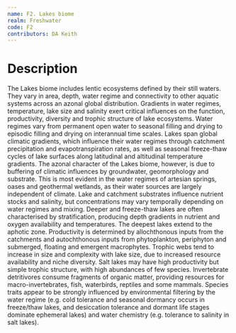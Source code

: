 ```yaml
---
name: F2. Lakes biome
realm: Freshwater
code: F2
contributors: DA Keith
---
```


# Description
 The Lakes biome includes lentic ecosystems defined by their still waters. They vary in area, depth, water regime and connectivity to other aquatic systems across an azonal global distribution. Gradients in water regimes, temperature, lake size and salinity exert critical influences on the function, productivity, diversity and trophic structure of lake ecosystems. Water regimes vary from permanent open water to seasonal filling and drying to episodic filling and drying on interannual time scales. Lakes span global climatic gradients, which influence their water regimes through catchment precipitation and evapotranspiration rates, as well as seasonal freeze-thaw cycles of lake surfaces along latitudinal and altitudinal temperature gradients. The azonal character of the Lakes biome, however, is due to buffering of climatic influences by groundwater, geomorphology and substrate. This is most evident in the water regimes of artesian springs, oases and geothermal wetlands, as their water sources are largely independent of climate. Lake and catchment substrates influence nutrient stocks and salinity, but concentrations may vary temporally depending on water regimes and mixing. Deeper and freeze-thaw lakes are often characterised by stratification, producing depth gradients in nutrient and oxygen availability and temperatures. The deepest lakes extend to the aphotic zone. Productivity is determined by allochthonous inputs from the catchments and autochthonous inputs from phytoplankton, periphyton and submerged, floating and emergent macrophytes. Trophic webs tend to increase in size and complexity with lake size, due to increased resource availability and niche diversity. Salt lakes may have high productivity but simple trophic structure, with high abundances of few species. Invertebrate detritivores consume fragments of organic matter, providing resources for macro-invertebrates, fish, waterbirds, reptiles and some mammals. Species traits appear to be strongly influenced by environmental filtering by the water regime (e.g. cold tolerance and seasonal dormancy occurs in freeze/thaw lakes, and desiccation tolerance and dormant life stages dominate ephemeral lakes) and water chemistry (e.g. tolerance  to salinity in salt lakes).

